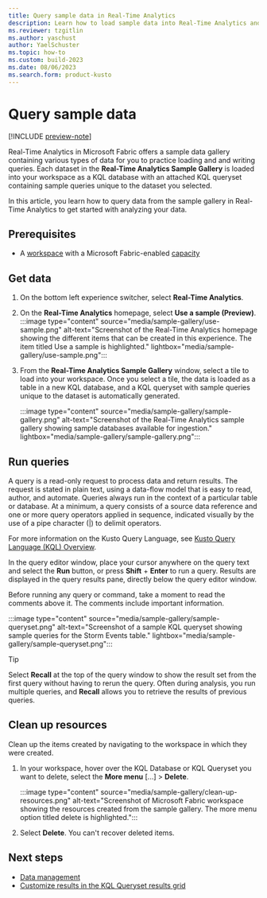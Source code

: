 ```yaml
---
title: Query sample data in Real-Time Analytics
description: Learn how to load sample data into Real-Time Analytics and explore it using sample queries in a KQL queryset. 
ms.reviewer: tzgitlin
ms.author: yaschust
author: YaelSchuster
ms.topic: how-to
ms.custom: build-2023
ms.date: 08/06/2023
ms.search.form: product-kusto
---
```


# Query sample data

[!INCLUDE [preview-note](../includes/preview-note.md)]

Real-Time Analytics in Microsoft Fabric offers a sample data gallery containing various types of data for you to practice loading and and writing queries. Each dataset in the **Real-Time Analytics Sample Gallery** is loaded into your workspace as a KQL database with an attached KQL queryset containing sample queries unique to the dataset you selected.

In this article, you learn how to query data from the sample gallery in Real-Time Analytics to get started with analyzing your data.

## Prerequisites

* A [workspace](../get-started/create-workspaces.md) with a Microsoft Fabric-enabled [capacity](../enterprise/licenses.md#capacity)

## Get data

1. On the bottom left experience switcher, select **Real-Time Analytics**.
1. On the **Real-Time Analytics** homepage, select **Use a sample (Preview)**.
    :::image type="content" source="media/sample-gallery/use-sample.png" alt-text="Screenshot of the Real-Time Analytics homepage showing the different items that can be created in this experience. The item titled Use a sample is highlighted." lightbox="media/sample-gallery/use-sample.png":::
1. From the **Real-Time Analytics Sample Gallery** window, select a tile to load into your workspace. Once you select a tile, the data is loaded as a table in a new KQL database, and a KQL queryset with sample queries unique to the dataset is automatically generated.

    :::image type="content" source="media/sample-gallery/sample-gallery.png" alt-text="Screenshot of the Real-Time Analytics sample gallery showing sample databases available for ingestion."  lightbox="media/sample-gallery/sample-gallery.png":::

## Run queries

A query is a read-only request to process data and return results. The request is stated in plain text, using a data-flow model that is easy to read, author, and automate. Queries always run in the context of a particular table or database. At a minimum, a query consists of a source data reference and one or more query operators applied in sequence, indicated visually by the use of a pipe character (|) to delimit operators.

For more information on the Kusto Query Language, see [Kusto Query Language (KQL) Overview](/azure/data-explorer/kusto/query/index?context=/fabric/context/context).

In the query editor window, place your cursor anywhere on the query text and select the **Run** button, or press **Shift** + **Enter** to run a query. Results are displayed in the query results pane, directly below the query editor window.

Before running any query or command, take a moment to read the comments above it. The comments include important information.

:::image type="content" source="media/sample-gallery/sample-queryset.png" alt-text="Screenshot of a sample KQL queryset showing sample queries for the Storm Events table." lightbox="media/sample-gallery/sample-queryset.png":::

> [!TIP]
> Select **Recall** at the top of the query window to show the result set from the first query without having to rerun the query. Often during analysis, you run multiple queries, and **Recall** allows you to retrieve the results of previous queries.

## Clean up resources

Clean up the items created by navigating to the workspace in which they were created.

1. In your workspace, hover over the KQL Database or KQL Queryset you want to delete, select the **More menu** [...] > **Delete**.

    :::image type="content" source="media/sample-gallery/clean-up-resources.png" alt-text="Screenshot of Microsoft Fabric workspace showing the resources created from the sample gallery. The more menu option titled delete is highlighted.":::

1. Select **Delete**. You can't recover deleted items.

## Next steps

* [Data management](data-management.md)
* [Customize results in the KQL Queryset results grid](customize-results.md)
